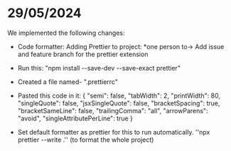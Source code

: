 # 29/05/2024

We implemented the following changes:

- Code formatter: Adding Prettier to project:
  \*one person to-> Add issue and feature branch for the prettier extension

- Run this:
  "npm install --save-dev --save-exact prettier"

- Created a file named- ".prettierrc"
- Pasted this code in it:
  {
  "semi": false,
  "tabWidth": 2,
  "printWidth": 80,
  "singleQuote": false,
  "jsxSingleQuote": false,
  "bracketSpacing": true,
  "bracketSameLine": false,
  "trailingComma": "all",
  "arrowParens": "avoid",
  "singleAttributePerLine": true
  }

- Set default formatter as prettier for this to run automatically.
  ''npx prettier --write .'' (to format the whole project)
